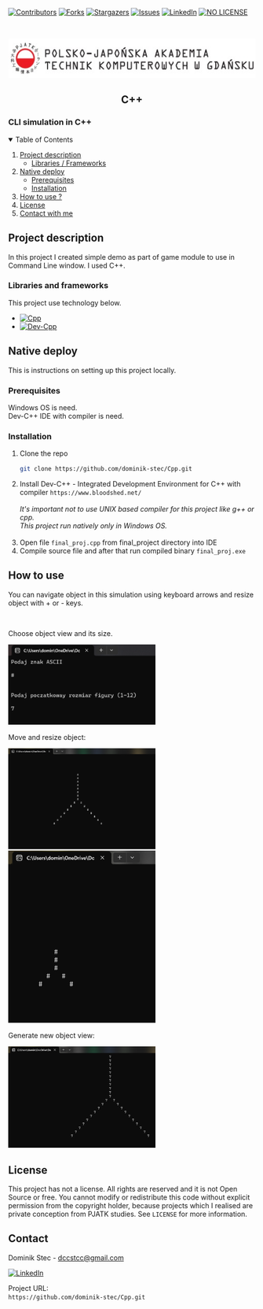 <!--
*** Thanks for checking out c. If you have a suggestion
*** that would make this better, please fork the repo and create a pull request
*** or simply open an issue with the tag "enhancement".
*** Thanks again! Now go create something AMAZING! :D
-->

<!-- PROJECT SHIELDS -->
<!--
*** I'm using markdown "reference style" links for readability.
*** Reference links are enclosed in brackets [ ] instead of parentheses ( ).
*** See the bottom of this document for the declaration of the reference variables
*** for contributors-url, forks-url, etc. This is an optional, concise syntax you may use.
*** https://www.markdownguide.org/basic-syntax/#reference-style-links
-->

[![Contributors][contributors-shield]][contributors-url]
[![Forks][forks-shield]][forks-url]
[![Stargazers][stars-shield]][stars-url]
[![Issues][issues-shield]][issues-url]
[![LinkedIn][linkedin-shield]][linkedin-url]
[![NO LICENSE][license-shield]][license-url]

<!-- PROJECT LOGO -->
<br />
<p align="center">
  <a href="https://gdansk.pja.edu.pl/pl/">
    <img src="images/logo.jpg" alt="Logo" width="540" height="80">
  </a>

  <h2 align="center">C++</h2>

<p align="center">
    <h3>     CLI simulation in C++
 </h3>
    <!-- <br />
    <a href="https://github.com/dccstcc/GRK_PJATK_practice"><strong>» go to CODE »</strong></a>
    <br />
    <br />  -->
    <!-- <a href="https://github.com/othneildrew/Best-README-Template">View Demo</a>
    ·
    <a href="https://github.com/othneildrew/Best-README-Template/issues">Report Bug</a>
    ·
    <a href="https://github.com/othneildrew/Best-README-Template/issues">Request Feature</a> -->
  </p>
</p>

<!-- TABLE OF CONTENTS -->
<details open="open">
  <summary>Table of Contents</summary>
  <ol>
    <li>
      <a href="#project-description">Project description</a>
      <ul>
        <li><a href="#libraries-and-frameworks">Libraries / Frameworks</a></li>
      </ul>
    </li>
    <li>
      <a href="#native-deploy">Native deploy</a>
      <ul>
        <li><a href="#prerequisites">Prerequisites</a></li>
        <li><a href="#installation">Installation</a></li>
      </ul>
    </li>
    <li><a href="#how-to-use">How to use ?</a></li>
    <!-- <li><a href="#roadmap">Roadmap</a></li>
    <li><a href="#contributing">Contributing</a></li> -->
    <li><a href="#license">License</a></li>
    <li><a href="#contact">Contact with me</a></li>
    <!-- <li><a href="#acknowledgements">Acknowledgements</a></li> -->
  </ol>
</details>

<!-- ABOUT THE PROJECT -->

## Project description

In this project I created simple demo as part of game module to use in Command Line window. I used C++.

### Libraries and frameworks

This project use technology below.

- [![Cpp][cpp-shield]][cpp-url]
- [![Dev-Cpp][devcpp-shield]][devcpp-url]

<!-- GETTING STARTED -->

## Native deploy

This is instructions on setting up this project locally.

### Prerequisites

Windows OS is need. <br/>
Dev-C++ IDE with compiler is need. <br/>

### Installation

1. Clone the repo
   ```sh
   git clone https://github.com/dominik-stec/Cpp.git
   ```
2. Install Dev-C++ - Integrated Development Environment for C++ with compiler
   `https://www.bloodshed.net/`
   <br/><br>
   <i>It's important not to use UNIX based compiler for this project like g++ or cpp. <br>
   This project run natively only in Windows OS. </i>
   <br/><br>
3. Open file `final_proj.cpp` from final_project directory into IDE
4. Compile source file and after that run compiled binary `final_proj.exe`

<!-- USAGE EXAMPLES -->

## How to use

You can navigate object in this simulation using keyboard arrows and resize object with + or - keys.

<br>

Choose object view and its size.

<img src="images/win_scr_1.jpg" width="300"/>
<br />

Move and resize object:

<img src="images/win_scr_2.jpg" width="300"/>
<img src="images/win_scr_3.jpg" width="300"/>

<br />

Generate new object view:

<img src="images/win_scr_4.jpg" width="300"/>

<!-- _For more examples, please refer to the [Documentation](https://example.com)_ -->

<!-- ROADMAP
## Roadmap

See the [open issues](https://github.com/othneildrew/Best-README-Template/issues) for a list of proposed features (and known issues).

-->

<!-- CONTRIBUTING
## Contributing

Contributions are what make the open source community such an amazing place to learn, inspire, and create. Any contributions you make are **greatly appreciated**.

1. Fork the Project
2. Create your Feature Branch (`git checkout -b feature/AmazingFeature`)
3. Commit your Changes (`git commit -m 'Add some AmazingFeature'`)
4. Push to the Branch (`git push origin feature/AmazingFeature`)
5. Open a Pull Request

-->

<!-- LICENSE -->

## License

This project has not a license.
All rights are reserved and it is not Open Source or free. You cannot modify or redistribute this code without explicit permission from the copyright holder, because projects which I realised are private conception from PJATK studies.
See `LICENSE` for more information.

<!-- CONTACT -->

## Contact

Dominik Stec - dccstcc@gmail.com

[![LinkedIn][linkedin-shield]][linkedin-url]

Project URL:
<br />
`https://github.com/dominik-stec/Cpp.git`

<!-- ACKNOWLEDGEMENTS
## Acknowledgements
* [GitHub Emoji Cheat Sheet](https://www.webpagefx.com/tools/emoji-cheat-sheet)
* [Img Shields](https://shields.io)
* [Choose an Open Source License](https://choosealicense.com)
* [GitHub Pages](https://pages.github.com)
* [Animate.css](https://daneden.github.io/animate.css)
* [Loaders.css](https://connoratherton.com/loaders)
* [Slick Carousel](https://kenwheeler.github.io/slick)
* [Smooth Scroll](https://github.com/cferdinandi/smooth-scroll)
* [Sticky Kit](http://leafo.net/sticky-kit)
* [JVectorMap](http://jvectormap.com)
* [Font Awesome](https://fontawesome.com)

-->

<!-- MARKDOWN LINKS & IMAGES -->
<!-- https://www.markdownguide.org/basic-syntax/#reference-style-links -->

[contributors-shield]: https://img.shields.io/github/contributors/dominik-stec/Cpp.svg?style=for-the-badge
[contributors-url]: https://github.com/dominik-stec/Cpp/graphs/contributors
[forks-shield]: https://img.shields.io/github/forks/dominik-stec/Cpp.svg?style=for-the-badge
[forks-url]: https://github.com/dominik-stec/Cpp/network/members
[stars-shield]: https://img.shields.io/github/stars/dominik-stec/Cpp.svg?style=for-the-badge
[stars-url]: https://github.com/dominik-stec/Cpp/stargazers
[issues-shield]: https://img.shields.io/github/issues/dominik-stec/Cpp.svg?style=for-the-badge
[issues-url]: https://github.com/dominik-stec/Cpp/issues
[license-shield]: https://img.shields.io/badge/License-NONE-orange
[license-url]: https://github.com/dominik-stec/Cpp/blob/master/LICENSE.md
[linkedin-shield]: https://img.shields.io/badge/-LinkedIn-black.svg?style=for-the-badge&logo=linkedin&colorB=555
[linkedin-url]: https://www.linkedin.com/in/dominik-stec
[product-screenshot]: images/screenshot.png
[php-shield]: https://img.shields.io/badge/-PHP-red
[php-url]: https://www.php.net/
[cpp-shield]: https://img.shields.io/badge/-Cpp-green
[cpp-url]: https://devdocs.io/cpp/
[devcpp-shield]: https://img.shields.io/badge/-DevCpp-blue
[devcpp-url]: https://www.bloodshed.net/
